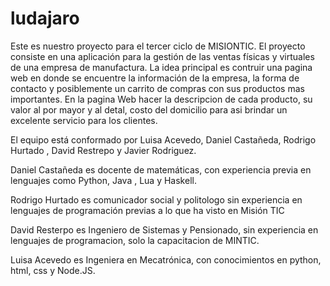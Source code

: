 # ludajaro

Este es nuestro proyecto para el tercer ciclo de MISIONTIC. El proyecto consiste en una aplicación para la gestión de las ventas físicas y virtuales de una empresa de manufactura.
La idea principal es contruir una pagina web en donde se encuentre la información de la empresa, la forma de contacto y posiblemente un carrito de compras con sus productos mas importantes.
En la pagina Web hacer la descripcion de cada producto, su valor al por mayor y al detal, costo del domicilio para asi brindar un excelente servicio para los clientes.


El equipo está conformado por Luisa Acevedo, Daniel Castañeda, Rodrigo Hurtado , David Restrepo y Javier Rodriguez.


Daniel Castañeda es docente de matemáticas, con experiencia previa en lenguajes como Python, Java , Lua y Haskell.

Rodrigo Hurtado es comunicador social y politologo sin experiencia en lenguajes de programación previas a lo que ha visto en Misión TIC 


David Resterpo es Ingeniero de Sistemas y Pensionado, sin experiencia en lenguajes de programacion, solo la capacitacion de MINTIC.

Luisa Acevedo es Ingeniera en Mecatrónica, con conocimientos en python, html, css y Node.JS.
